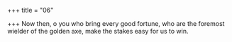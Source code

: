 +++
title = "06"

+++
Now then, o you who bring every good fortune, who are the foremost  wielder of the golden axe,
make the stakes easy for us to win.

